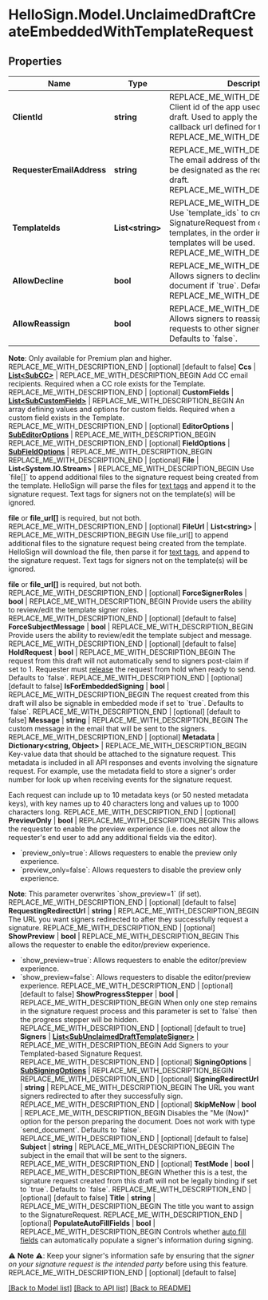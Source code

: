 # HelloSign.Model.UnclaimedDraftCreateEmbeddedWithTemplateRequest

## Properties

Name | Type | Description | Notes
------------ | ------------- | ------------- | -------------
**ClientId** | **string** | REPLACE_ME_WITH_DESCRIPTION_BEGIN Client id of the app used to create the draft. Used to apply the branding and callback url defined for the app. REPLACE_ME_WITH_DESCRIPTION_END | 
**RequesterEmailAddress** | **string** | REPLACE_ME_WITH_DESCRIPTION_BEGIN The email address of the user that should be designated as the requester of this draft. REPLACE_ME_WITH_DESCRIPTION_END | 
**TemplateIds** | **List&lt;string&gt;** | REPLACE_ME_WITH_DESCRIPTION_BEGIN Use &#x60;template_ids&#x60; to create a SignatureRequest from one or more templates, in the order in which the templates will be used. REPLACE_ME_WITH_DESCRIPTION_END | 
**AllowDecline** | **bool** | REPLACE_ME_WITH_DESCRIPTION_BEGIN Allows signers to decline to sign a document if &#x60;true&#x60;. Defaults to &#x60;false&#x60;. REPLACE_ME_WITH_DESCRIPTION_END | [optional] [default to false]
**AllowReassign** | **bool** | REPLACE_ME_WITH_DESCRIPTION_BEGIN Allows signers to reassign their signature requests to other signers if set to &#x60;true&#x60;. Defaults to &#x60;false&#x60;.

**Note**: Only available for Premium plan and higher. REPLACE_ME_WITH_DESCRIPTION_END | [optional] [default to false]
**Ccs** | [**List&lt;SubCC&gt;**](SubCC.md) | REPLACE_ME_WITH_DESCRIPTION_BEGIN Add CC email recipients. Required when a CC role exists for the Template. REPLACE_ME_WITH_DESCRIPTION_END | [optional] 
**CustomFields** | [**List&lt;SubCustomField&gt;**](SubCustomField.md) | REPLACE_ME_WITH_DESCRIPTION_BEGIN An array defining values and options for custom fields. Required when a custom field exists in the Template. REPLACE_ME_WITH_DESCRIPTION_END | [optional] 
**EditorOptions** | [**SubEditorOptions**](SubEditorOptions.md) | REPLACE_ME_WITH_DESCRIPTION_BEGIN  REPLACE_ME_WITH_DESCRIPTION_END | [optional] 
**FieldOptions** | [**SubFieldOptions**](SubFieldOptions.md) | REPLACE_ME_WITH_DESCRIPTION_BEGIN  REPLACE_ME_WITH_DESCRIPTION_END | [optional] 
**File** | **List&lt;System.IO.Stream&gt;** | REPLACE_ME_WITH_DESCRIPTION_BEGIN Use &#x60;file[]&#x60; to append additional files to the signature request being created from the template. HelloSign will parse the files for [text tags](https://app.hellosign.com/api/textTagsWalkthrough) and append it to the signature request. Text tags for signers not on the template(s) will be ignored.

**file** or **file_url[]** is required, but not both. REPLACE_ME_WITH_DESCRIPTION_END | [optional] 
**FileUrl** | **List&lt;string&gt;** | REPLACE_ME_WITH_DESCRIPTION_BEGIN Use file_url[] to append additional files to the signature request being created from the template. HelloSign will download the file, then parse it for [text tags](https://app.hellosign.com/api/textTagsWalkthrough), and append to the signature request. Text tags for signers not on the template(s) will be ignored.

**file** or **file_url[]** is required, but not both. REPLACE_ME_WITH_DESCRIPTION_END | [optional] 
**ForceSignerRoles** | **bool** | REPLACE_ME_WITH_DESCRIPTION_BEGIN Provide users the ability to review/edit the template signer roles. REPLACE_ME_WITH_DESCRIPTION_END | [optional] [default to false]
**ForceSubjectMessage** | **bool** | REPLACE_ME_WITH_DESCRIPTION_BEGIN Provide users the ability to review/edit the template subject and message. REPLACE_ME_WITH_DESCRIPTION_END | [optional] [default to false]
**HoldRequest** | **bool** | REPLACE_ME_WITH_DESCRIPTION_BEGIN The request from this draft will not automatically send to signers post-claim if set to 1. Requester must [release](/api/reference/operation/signatureRequestReleaseHold/) the request from hold when ready to send. Defaults to &#x60;false&#x60;. REPLACE_ME_WITH_DESCRIPTION_END | [optional] [default to false]
**IsForEmbeddedSigning** | **bool** | REPLACE_ME_WITH_DESCRIPTION_BEGIN The request created from this draft will also be signable in embedded mode if set to &#x60;true&#x60;. Defaults to &#x60;false&#x60;. REPLACE_ME_WITH_DESCRIPTION_END | [optional] [default to false]
**Message** | **string** | REPLACE_ME_WITH_DESCRIPTION_BEGIN The custom message in the email that will be sent to the signers. REPLACE_ME_WITH_DESCRIPTION_END | [optional] 
**Metadata** | **Dictionary&lt;string, Object&gt;** | REPLACE_ME_WITH_DESCRIPTION_BEGIN Key-value data that should be attached to the signature request. This metadata is included in all API responses and events involving the signature request. For example, use the metadata field to store a signer&#39;s order number for look up when receiving events for the signature request.

Each request can include up to 10 metadata keys (or 50 nested metadata keys), with key names up to 40 characters long and values up to 1000 characters long. REPLACE_ME_WITH_DESCRIPTION_END | [optional] 
**PreviewOnly** | **bool** | REPLACE_ME_WITH_DESCRIPTION_BEGIN This allows the requester to enable the preview experience (i.e. does not allow the requester&#39;s end user to add any additional fields via the editor).

- &#x60;preview_only&#x3D;true&#x60;: Allows requesters to enable the preview only experience.
- &#x60;preview_only&#x3D;false&#x60;: Allows requesters to disable the preview only experience.

**Note**: This parameter overwrites &#x60;show_preview&#x3D;1&#x60; (if set). REPLACE_ME_WITH_DESCRIPTION_END | [optional] [default to false]
**RequestingRedirectUrl** | **string** | REPLACE_ME_WITH_DESCRIPTION_BEGIN The URL you want signers redirected to after they successfully request a signature. REPLACE_ME_WITH_DESCRIPTION_END | [optional] 
**ShowPreview** | **bool** | REPLACE_ME_WITH_DESCRIPTION_BEGIN This allows the requester to enable the editor/preview experience.

- &#x60;show_preview&#x3D;true&#x60;: Allows requesters to enable the editor/preview experience.
- &#x60;show_preview&#x3D;false&#x60;: Allows requesters to disable the editor/preview experience. REPLACE_ME_WITH_DESCRIPTION_END | [optional] [default to false]
**ShowProgressStepper** | **bool** | REPLACE_ME_WITH_DESCRIPTION_BEGIN When only one step remains in the signature request process and this parameter is set to &#x60;false&#x60; then the progress stepper will be hidden. REPLACE_ME_WITH_DESCRIPTION_END | [optional] [default to true]
**Signers** | [**List&lt;SubUnclaimedDraftTemplateSigner&gt;**](SubUnclaimedDraftTemplateSigner.md) | REPLACE_ME_WITH_DESCRIPTION_BEGIN Add Signers to your Templated-based Signature Request. REPLACE_ME_WITH_DESCRIPTION_END | [optional] 
**SigningOptions** | [**SubSigningOptions**](SubSigningOptions.md) | REPLACE_ME_WITH_DESCRIPTION_BEGIN  REPLACE_ME_WITH_DESCRIPTION_END | [optional] 
**SigningRedirectUrl** | **string** | REPLACE_ME_WITH_DESCRIPTION_BEGIN The URL you want signers redirected to after they successfully sign. REPLACE_ME_WITH_DESCRIPTION_END | [optional] 
**SkipMeNow** | **bool** | REPLACE_ME_WITH_DESCRIPTION_BEGIN Disables the &quot;Me (Now)&quot; option for the person preparing the document. Does not work with type &#x60;send_document&#x60;. Defaults to &#x60;false&#x60;. REPLACE_ME_WITH_DESCRIPTION_END | [optional] [default to false]
**Subject** | **string** | REPLACE_ME_WITH_DESCRIPTION_BEGIN The subject in the email that will be sent to the signers. REPLACE_ME_WITH_DESCRIPTION_END | [optional] 
**TestMode** | **bool** | REPLACE_ME_WITH_DESCRIPTION_BEGIN Whether this is a test, the signature request created from this draft will not be legally binding if set to &#x60;true&#x60;. Defaults to &#x60;false&#x60;. REPLACE_ME_WITH_DESCRIPTION_END | [optional] [default to false]
**Title** | **string** | REPLACE_ME_WITH_DESCRIPTION_BEGIN The title you want to assign to the SignatureRequest. REPLACE_ME_WITH_DESCRIPTION_END | [optional] 
**PopulateAutoFillFields** | **bool** | REPLACE_ME_WITH_DESCRIPTION_BEGIN Controls whether [auto fill fields](https://faq.hellosign.com/hc/en-us/articles/360051467511-Auto-Fill-Fields) can automatically populate a signer&#39;s information during signing.  

⚠️ **Note** ⚠️: Keep your signer&#39;s information safe by ensuring that the _signer on your signature request is the intended party_ before using this feature. REPLACE_ME_WITH_DESCRIPTION_END | [optional] [default to false]

[[Back to Model list]](../README.md#documentation-for-models) [[Back to API list]](../README.md#documentation-for-api-endpoints) [[Back to README]](../README.md)

